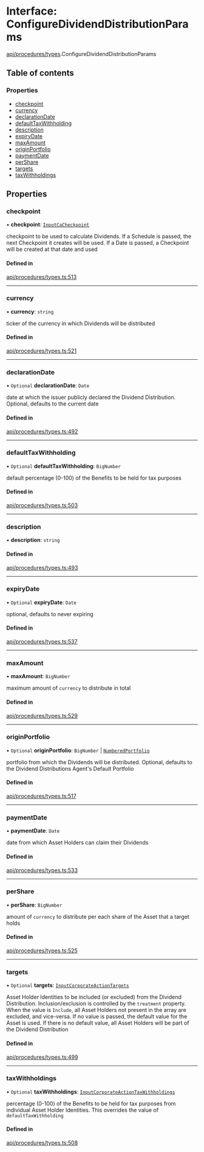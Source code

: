 # Interface: ConfigureDividendDistributionParams

[api/procedures/types](../wiki/api.procedures.types).ConfigureDividendDistributionParams

## Table of contents

### Properties

- [checkpoint](../wiki/api.procedures.types.ConfigureDividendDistributionParams#checkpoint)
- [currency](../wiki/api.procedures.types.ConfigureDividendDistributionParams#currency)
- [declarationDate](../wiki/api.procedures.types.ConfigureDividendDistributionParams#declarationdate)
- [defaultTaxWithholding](../wiki/api.procedures.types.ConfigureDividendDistributionParams#defaulttaxwithholding)
- [description](../wiki/api.procedures.types.ConfigureDividendDistributionParams#description)
- [expiryDate](../wiki/api.procedures.types.ConfigureDividendDistributionParams#expirydate)
- [maxAmount](../wiki/api.procedures.types.ConfigureDividendDistributionParams#maxamount)
- [originPortfolio](../wiki/api.procedures.types.ConfigureDividendDistributionParams#originportfolio)
- [paymentDate](../wiki/api.procedures.types.ConfigureDividendDistributionParams#paymentdate)
- [perShare](../wiki/api.procedures.types.ConfigureDividendDistributionParams#pershare)
- [targets](../wiki/api.procedures.types.ConfigureDividendDistributionParams#targets)
- [taxWithholdings](../wiki/api.procedures.types.ConfigureDividendDistributionParams#taxwithholdings)

## Properties

### checkpoint

• **checkpoint**: [`InputCaCheckpoint`](../wiki/api.entities.Asset.Checkpoints.types#inputcacheckpoint)

checkpoint to be used to calculate Dividends. If a Schedule is passed, the next Checkpoint it creates will be used.
  If a Date is passed, a Checkpoint will be created at that date and used

#### Defined in

[api/procedures/types.ts:513](https://github.com/PolymathNetwork/polymesh-sdk/blob/299ce247/src/api/procedures/types.ts#L513)

___

### currency

• **currency**: `string`

ticker of the currency in which Dividends will be distributed

#### Defined in

[api/procedures/types.ts:521](https://github.com/PolymathNetwork/polymesh-sdk/blob/299ce247/src/api/procedures/types.ts#L521)

___

### declarationDate

• `Optional` **declarationDate**: `Date`

date at which the issuer publicly declared the Dividend Distribution. Optional, defaults to the current date

#### Defined in

[api/procedures/types.ts:492](https://github.com/PolymathNetwork/polymesh-sdk/blob/299ce247/src/api/procedures/types.ts#L492)

___

### defaultTaxWithholding

• `Optional` **defaultTaxWithholding**: `BigNumber`

default percentage (0-100) of the Benefits to be held for tax purposes

#### Defined in

[api/procedures/types.ts:503](https://github.com/PolymathNetwork/polymesh-sdk/blob/299ce247/src/api/procedures/types.ts#L503)

___

### description

• **description**: `string`

#### Defined in

[api/procedures/types.ts:493](https://github.com/PolymathNetwork/polymesh-sdk/blob/299ce247/src/api/procedures/types.ts#L493)

___

### expiryDate

• `Optional` **expiryDate**: `Date`

optional, defaults to never expiring

#### Defined in

[api/procedures/types.ts:537](https://github.com/PolymathNetwork/polymesh-sdk/blob/299ce247/src/api/procedures/types.ts#L537)

___

### maxAmount

• **maxAmount**: `BigNumber`

maximum amount of `currency` to distribute in total

#### Defined in

[api/procedures/types.ts:529](https://github.com/PolymathNetwork/polymesh-sdk/blob/299ce247/src/api/procedures/types.ts#L529)

___

### originPortfolio

• `Optional` **originPortfolio**: `BigNumber` \| [`NumberedPortfolio`](../wiki/api.entities.NumberedPortfolio.NumberedPortfolio)

portfolio from which the Dividends will be distributed. Optional, defaults to the Dividend Distributions Agent's Default Portfolio

#### Defined in

[api/procedures/types.ts:517](https://github.com/PolymathNetwork/polymesh-sdk/blob/299ce247/src/api/procedures/types.ts#L517)

___

### paymentDate

• **paymentDate**: `Date`

date from which Asset Holders can claim their Dividends

#### Defined in

[api/procedures/types.ts:533](https://github.com/PolymathNetwork/polymesh-sdk/blob/299ce247/src/api/procedures/types.ts#L533)

___

### perShare

• **perShare**: `BigNumber`

amount of `currency` to distribute per each share of the Asset that a target holds

#### Defined in

[api/procedures/types.ts:525](https://github.com/PolymathNetwork/polymesh-sdk/blob/299ce247/src/api/procedures/types.ts#L525)

___

### targets

• `Optional` **targets**: [`InputCorporateActionTargets`](../wiki/types#inputcorporateactiontargets)

Asset Holder Identities to be included (or excluded) from the Dividend Distribution. Inclusion/exclusion is controlled by the `treatment`
  property. When the value is `Include`, all Asset Holders not present in the array are excluded, and vice-versa. If no value is passed,
  the default value for the Asset is used. If there is no default value, all Asset Holders will be part of the Dividend Distribution

#### Defined in

[api/procedures/types.ts:499](https://github.com/PolymathNetwork/polymesh-sdk/blob/299ce247/src/api/procedures/types.ts#L499)

___

### taxWithholdings

• `Optional` **taxWithholdings**: [`InputCorporateActionTaxWithholdings`](../wiki/types#inputcorporateactiontaxwithholdings)

percentage (0-100) of the Benefits to be held for tax purposes from individual Asset Holder Identities.
  This overrides the value of `defaultTaxWithholding`

#### Defined in

[api/procedures/types.ts:508](https://github.com/PolymathNetwork/polymesh-sdk/blob/299ce247/src/api/procedures/types.ts#L508)
